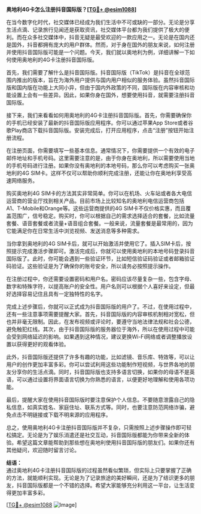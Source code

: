 **奥地利4G卡怎么注册抖音国际版？[[TG💪+ @esim1088](https://t.me/s/esim1088)]**

在当今数字化时代，社交媒体已经成为我们生活中不可或缺的一部分。无论是分享生活点滴、记录旅行见闻还是获取资讯，社交媒体平台都为我们提供了极大的便利。而在众多社交媒体中，抖音无疑是最受欢迎的一款应用之一。无论是在国内还是国外，抖音都拥有庞大的用户群体。然而，对于身在国外的朋友来说，如何注册并使用抖音国际版可能是一个问题。今天，我们就以奥地利为例，详细讲解一下如何使用奥地利的4G卡注册抖音国际版。

首先，我们需要了解什么是抖音国际版。抖音国际版（TikTok）是抖音在全球范围内推出的版本，旨在为海外用户提供与国内用户相似的服务体验。虽然抖音国际版和国内版在功能上大同小异，但由于国内外政策的不同，国际版在内容审核和功能设置上会有一些差异。因此，如果你身在国外，想要使用抖音，就需要注册抖音国际版。

接下来，我们来看看如何用奥地利的4G卡注册抖音国际版。首先，你需要确保你的手机已经安装了最新的抖音国际版应用程序。你可以通过苹果App Store或者谷歌Play商店下载抖音国际版。安装完成后，打开应用程序，点击“注册”按钮开始注册流程。

在注册页面，你需要填写一些基本信息。通常情况下，你需要提供一个有效的电子邮件地址和手机号码。这里需要注意的是，由于你身在奥地利，所以需要使用当地的手机号码进行注册。如果你没有奥地利的本地号码，那么你可以考虑购买一张奥地利的4G SIM卡。这样不仅可以帮助你顺利完成注册，还能让你在奥地利享受高速网络服务。

购买奥地利4G SIM卡的方法其实非常简单。你可以在机场、火车站或者各大电信运营商的营业厅找到相关产品。目前市场上比较知名的奥地利电信运营商包括A1、T-Mobile和Orange等。这些运营商提供的4G SIM卡不仅价格实惠，而且覆盖范围广，信号稳定。购买时，你可以根据自己的需求选择适合的套餐，比如流量套餐、语音套餐或者流量+语音组合套餐。一般来说，流量套餐是最常用的，因为它能满足你在日常生活中浏览视频、发送消息等多种需求。

当你拿到奥地利的4G SIM卡后，就可以开始激活并使用它了。插入SIM卡后，按照提示完成激活步骤即可。激活完成后，你就可以使用奥地利的本地号码登录抖音国际版了。此时，你可能会遇到一些验证环节，比如短信验证码验证或者邮箱验证码验证。这些验证是为了确保你的账号安全，所以请务必按照提示操作。

在注册过程中，你还需要设置密码和用户名。密码应该尽量复杂一些，包含字母、数字和特殊字符，以提高账户的安全性。用户名则可以根据个人喜好来设定，但最好选择容易记住且具有一定独特性的名字。

完成上述步骤后，你就可以正式成为抖音国际版的用户了。不过，在使用过程中，还有一些注意事项需要提醒大家。首先，抖音国际版的内容审核机制相对宽松，但也并非毫无限制。因此，在发布视频或评论时，要遵守当地法律法规和社会公德，避免触犯红线。其次，由于抖音国际版的服务器位于海外，所以在使用过程中可能会受到网络延迟的影响。如果遇到这种情况，建议更换Wi-Fi网络或者调整播放设置以获得更好的观看体验。

此外，抖音国际版还提供了许多有趣的功能，比如滤镜、音乐库、特效等，可以让用户的创作更加丰富多彩。你可以尝试利用这些功能制作短视频，与世界各地的朋友分享你的生活点滴。同时，抖音国际版也支持多语言切换，如果你的母语不是英语，可以通过设置将界面语言切换为你熟悉的语言，以便更好地理解和使用各项功能。

最后，提醒大家在使用抖音国际版时要注意保护个人信息。不要随意泄露自己的隐私信息，如真实姓名、家庭住址、联系方式等。同时，也要注意防范网络诈骗，避免点击不明链接或下载不明来源的应用程序。

总之，使用奥地利4G卡注册抖音国际版并不复杂，只需按照上述步骤操作即可轻松搞定。无论是为了娱乐消遣还是社交互动，抖音国际版都能为你带来全新的体验。希望这篇文章能帮助到那些想在奥地利使用抖音国际版的朋友们。如果你还有其他疑问，欢迎随时留言讨论。

**结语：**  
通过奥地利4G卡注册抖音国际版的过程虽然看似繁琐，但实际上只要掌握了正确的方法，就能顺利实现。无论是为了记录旅途的美好瞬间，还是为了结识更多的朋友，抖音国际版都是一个不错的选择。希望大家能够充分利用这一平台，让生活变得更加丰富多彩。  

[[TG💪+ @esim1088](https://t.me/s/esim1088) ![Image](https://i.postimg.cc/4NQfJmqS/Snipaste-2025-05-13-00-14-12.png)]